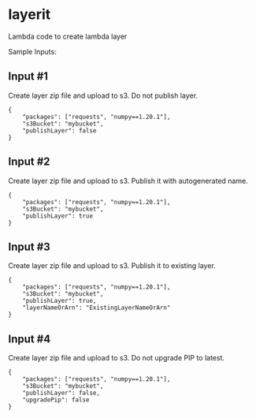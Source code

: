 # layerit
Lambda code to create lambda layer

Sample Inputs:

Input #1
---

Create layer zip file and upload to s3. Do not publish layer.
```
{
    "packages": ["requests", "numpy==1.20.1"],
    "s3Bucket": "mybucket",
    "publishLayer": false
}
```

Input #2
---

Create layer zip file and upload to s3. Publish it with autogenerated name.
```
{
    "packages": ["requests", "numpy==1.20.1"],
    "s3Bucket": "mybucket",
    "publishLayer": true
}
```

Input #3
---

Create layer zip file and upload to s3. Publish it to existing layer.
```
{
    "packages": ["requests", "numpy==1.20.1"],
    "s3Bucket": "mybucket",
    "publishLayer": true,
    "layerNameOrArn": "ExistingLayerNameOrArn"
}
```

Input #4
---

Create layer zip file and upload to s3. Do not upgrade PIP to latest.
```
{
    "packages": ["requests", "numpy==1.20.1"],
    "s3Bucket": "mybucket",
    "publishLayer": false,
    "upgradePip": false
}
```
